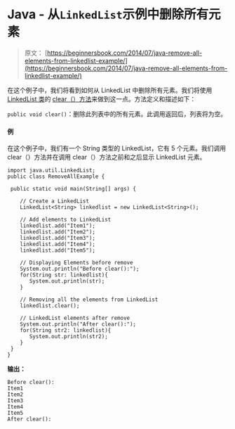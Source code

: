 # Java - 从`LinkedList`示例中删除所有元素

> 原文： [https://beginnersbook.com/2014/07/java-remove-all-elements-from-linkedlist-example/](https://beginnersbook.com/2014/07/java-remove-all-elements-from-linkedlist-example/)

在这个例子中，我们将看到如何从 LinkedList 中删除所有元素。我们将使用 [LinkedList 类](https://beginnersbook.com/2013/12/linkedlist-in-java-with-example/ "LinkedList in Java with Example")的 [clear（）方法](https://docs.oracle.com/javase/7/docs/api/java/util/LinkedList.html#clear())来做到这一点。方法定义和描述如下：

`public void clear()`：删除此列表中的所有元素。此调用返回后，列表将为空。

#### 例

在这个例子中，我们有一个 String 类型的 LinkedList，它有 5 个元素。我们调用 clear（）方法并在调用 clear（）方法之前和之后显示 LinkedList 元素。

```
import java.util.LinkedList;
public class RemoveAllExample {

 public static void main(String[] args) {

    // Create a LinkedList
    LinkedList<String> linkedlist = new LinkedList<String>();

    // Add elements to LinkedList
    linkedlist.add("Item1");
    linkedlist.add("Item2");
    linkedlist.add("Item3");
    linkedlist.add("Item4");
    linkedlist.add("Item5");

    // Displaying Elements before remove
    System.out.println("Before clear():");
    for(String str: linkedlist){
       System.out.println(str);
    }

    // Removing all the elements from LinkedList
    linkedlist.clear();

    // LinkedList elements after remove
    System.out.println("After clear():");
    for(String str2: linkedlist){
       System.out.println(str2);
    }
 }
}
```

**输出：**

```
Before clear():
Item1
Item2
Item3
Item4
Item5
After clear():

```